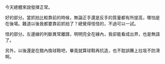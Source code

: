 今天總體來說發揮正常。

好的部分。當抓拍比較靠前的時候，無論正手還是反手的質量都有所提高，哪怕是在後場。難道以後我都要靠前抓拍了？總覺得怪怪的，不過可以一試。

怪的部分。左邊線的判斷異常離譜，明明完全在線內，我卻能看成出界，也是無語了。

另外，以後還是在館內換球鞋吧，畢竟就算球鞋再抗造，也不耽誤蘸上拉圾不防滑啊。